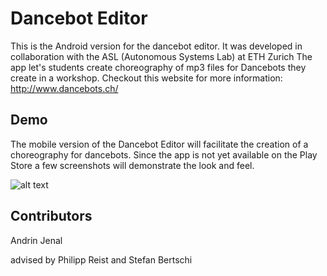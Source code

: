 # Dancebot Editor

This is the Android version for the dancebot editor.
It was developed in collaboration with the ASL (Autonomous Systems Lab) at ETH Zurich
The app let's students create choreography of mp3 files for Dancebots they create in a workshop.
Checkout this website for more information: http://www.dancebots.ch/

## Demo

The mobile version of the Dancebot Editor will facilitate the creation of a choreography for dancebots.
Since the app is not yet available on the Play Store a few screenshots will demonstrate the look and feel.

![alt text](https://github.com/TheRiddance/DanceBotEditor/blob/master/demo_images/dancebot_editor_2_menu.png)


## Contributors

Andrin Jenal

advised by Philipp Reist and Stefan Bertschi
